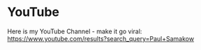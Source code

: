 # YouTube
Here is my YouTube Channel - make it go viral:  https://www.youtube.com/results?search_query=Paul+Samakow
